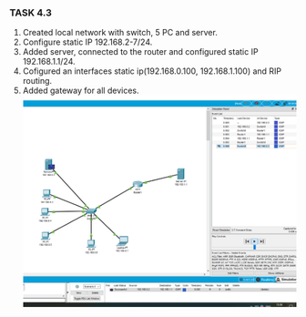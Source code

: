 ### TASK 4.3

1. Created local network with switch, 5 PC and server.
2. Configure static IP 192.168.2-7/24.
3. Added server, connected to the router and configured static IP 192.168.1.1/24.
4. Cofigured an interfaces static ip(192.168.0.100, 192.168.1.100) and RIP routing.
5. Added gateway for all devices.
![rip](https://github.com/Docker-Meds/DevOps_online_Vinnytsia_2021Q2/blob/Master/m4/task4.3/images/last4.png)
